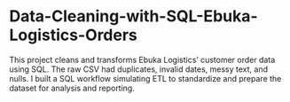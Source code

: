 # Data-Cleaning-with-SQL-Ebuka-Logistics-Orders
This project cleans and transforms Ebuka Logistics’ customer order data using SQL. The raw CSV had duplicates, invalid dates, messy text, and nulls. I built a SQL workflow simulating ETL to standardize and prepare the dataset for analysis and reporting.
